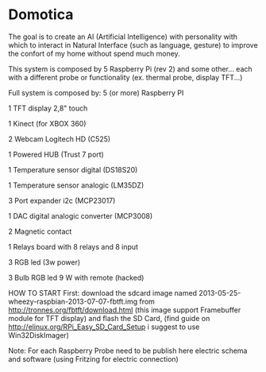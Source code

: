 Domotica
========
The goal is to create an AI (Artificial Intelligence) with personality with which to interact in Natural Interface (such as language, gesture) to improve the confort of my home without spend much money.

This system is composed by 5 Raspberry Pi (rev 2) and some other...
each with a different probe or functionality (ex. thermal probe, display TFT...)


Full system is composed by:
5 (or more) Raspberry PI

1 TFT display 2,8" touch

1 Kinect (for XBOX 360)

2 Webcam Logitech HD (C525)

1 Powered HUB (Trust 7 port)

1 Temperature sensor digital (DS18S20)

1 Temperature sensor analogic (LM35DZ)

3 Port expander i2c  (MCP23017)

1 DAC digital analogic converter (MCP3008)

2 Magnetic contact 

1 Relays board with 8 relays and 8 input 

3 RGB led  (3w power)

3 Bulb RGB led 9 W with remote (hacked)


HOW TO START
First: download the sdcard image named 2013-05-25-wheezy-raspbian-2013-07-07-fbtft.img 
from http://tronnes.org/fbtft/download.html (this image support Framebuffer module for TFT display) and 
flash the SD Card, (find guide on http://elinux.org/RPi_Easy_SD_Card_Setup i suggest to use Win32DiskImager)

Note:
For each Raspberry Probe need to be publish here electric schema and software (using Fritzing for electric connection)
